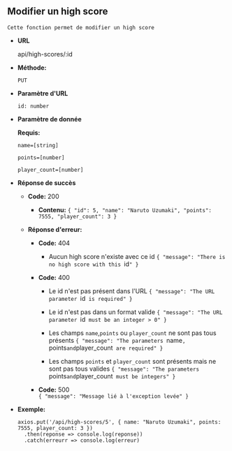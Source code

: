 **Modifier un high score**
----
    Cette fonction permet de modifier un high score

* **URL**

  api/high-scores/:id

* **Méthode:**

  `PUT`

* **Paramètre d'URL**

  `id: number`

* **Paramètre de donnée**

  **Requis:**

  `name=[string]`

  `points=[number]`

  `player_count=[number]`

* **Réponse de succès**
    * **Code:** 200 <br/>
      * **Contenu:**
        `{
          "id": 5,
          "name": "Naruto Uzumaki",
          "points": 7555,
          "player_count": 3
          }`

    * **Réponse d'erreur:**
        * **Code:** 404 <br />
          * Aucun high score n'existe avec ce id
            `{
            "message": "There is no high score with this `id`"
            }`

        * **Code:** 400 <br />
          * Le id n'est pas présent dans l'URL
            `{
            "message": "The URL parameter `id` is required"
            }`

          * Le id n'est pas dans un format valide
            `{
            "message": "The URL parameter `id` must be an integer > 0"
            }`

          * Les champs `name`,`points` ou `player_count` ne sont pas tous présents
            `{
            "message": "The parameters `name`, `points` and `player_count` are required"
            }`

          * Les champs `points` et `player_count` sont présents mais ne sont pas tous valides
            `{
            "message": "The parameters `points` and `player_count` must be integers"
            }`

        * **Code:** 500 <br />
          `{
          "message": "Message lié à l'exception levée"
          }`

* **Exemple:**
  ```
  axios.put('/api/high-scores/5', { name: "Naruto Uzumaki", points: 7555, player_count: 3 })
    .then(reponse => console.log(reponse))
    .catch(erreurr => console.log(erreur)
